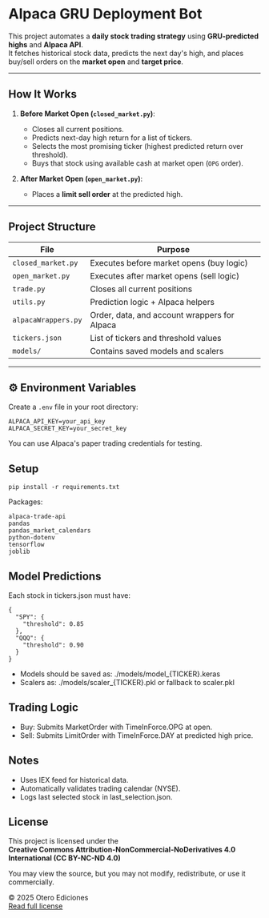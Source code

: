 # Alpaca GRU Deployment Bot

This project automates a **daily stock trading strategy** using **GRU-predicted highs** and **Alpaca API**.  
It fetches historical stock data, predicts the next day's high, and places buy/sell orders on the **market open** and **target price**.

---

## How It Works

1. **Before Market Open (`closed_market.py`)**:
   - Closes all current positions.
   - Predicts next-day high return for a list of tickers.
   - Selects the most promising ticker (highest predicted return over threshold).
   - Buys that stock using available cash at market open (`OPG` order).

2. **After Market Open (`open_market.py`)**:
   - Places a **limit sell order** at the predicted high.

---

## Project Structure

| File                | Purpose                                        |
|---------------------|------------------------------------------------|
| `closed_market.py`  | Executes before market opens (buy logic)      |
| `open_market.py`    | Executes after market opens (sell logic)      |
| `trade.py`          | Closes all current positions                  |
| `utils.py`          | Prediction logic + Alpaca helpers             |
| `alpacaWrappers.py` | Order, data, and account wrappers for Alpaca  |
| `tickers.json`      | List of tickers and threshold values          |
| `models/`           | Contains saved models and scalers             |

---

## ⚙️ Environment Variables

Create a `.env` file in your root directory:

```env
ALPACA_API_KEY=your_api_key
ALPACA_SECRET_KEY=your_secret_key
```

You can use Alpaca's paper trading credentials for testing.

## Setup

```
pip install -r requirements.txt
```

Packages:
```
alpaca-trade-api
pandas
pandas_market_calendars
python-dotenv
tensorflow
joblib
```

## Model Predictions
Each stock in tickers.json must have:
```
{
  "SPY": {
    "threshold": 0.85
  },
  "QQQ": {
    "threshold": 0.90
  }
}
```
- Models should be saved as: ./models/model_{TICKER}.keras
- Scalers as: ./models/scaler_{TICKER}.pkl or fallback to scaler.pkl
## Trading Logic
- Buy: Submits MarketOrder with TimeInForce.OPG at open.
- Sell: Submits LimitOrder with TimeInForce.DAY at predicted high price.

## Notes
- Uses IEX feed for historical data.
- Automatically validates trading calendar (NYSE).
- Logs last selected stock in last_selection.json.

## License

This project is licensed under the  
**Creative Commons Attribution-NonCommercial-NoDerivatives 4.0 International (CC BY-NC-ND 4.0)**

You may view the source, but you may not modify, redistribute, or use it commercially.

© 2025 Otero Ediciones  
[Read full license](https://creativecommons.org/licenses/by-nc-nd/4.0/)